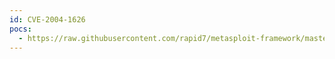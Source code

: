 ```yaml
---
id: CVE-2004-1626
pocs:
  - https://raw.githubusercontent.com/rapid7/metasploit-framework/master/modules/exploits/windows/ftp/ability_server_stor.rb
---
```

